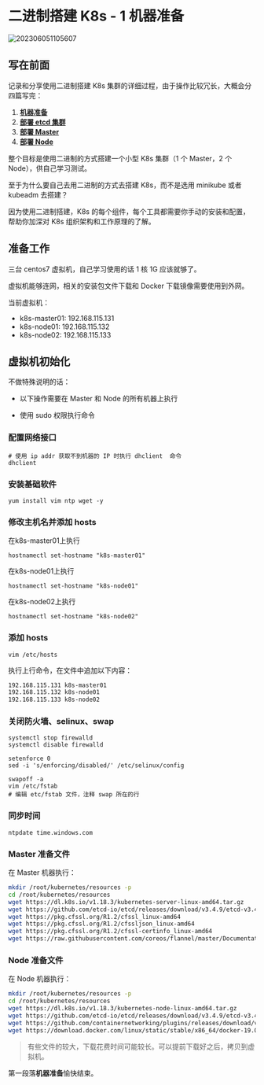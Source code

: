 # 二进制搭建 K8s - 1 机器准备

![202306051105607](https://pding.oss-cn-hangzhou.aliyuncs.com/images/202306051105607.png)

## 写在前面

记录和分享使用二进制搭建 K8s 集群的详细过程，由于操作比较冗长，大概会分四篇写完：

1. **[机器准备](./%E4%BA%8C%E8%BF%9B%E5%88%B6%E6%90%AD%E5%BB%BA%20K8s%20-%201%20%E6%9C%BA%E5%99%A8%E5%87%86%E5%A4%87.md)**
2. **[部署 etcd 集群](./%E4%BA%8C%E8%BF%9B%E5%88%B6%E6%90%AD%E5%BB%BA%20K8s%20-%202%20%E9%83%A8%E7%BD%B2%20etcd%20%E9%9B%86%E7%BE%A4.md)**
3. **[部署 Master](./%E4%BA%8C%E8%BF%9B%E5%88%B6%E6%90%AD%E5%BB%BA%20K8s%20-%203%20%E9%83%A8%E7%BD%B2%20Master.md)**
4. **[部署 Node](./%E4%BA%8C%E8%BF%9B%E5%88%B6%E6%90%AD%E5%BB%BA%20K8s%20-%204%20%E9%83%A8%E7%BD%B2%20Node.md)**

整个目标是使用二进制的方式搭建一个小型 K8s 集群（1 个 Master，2 个 Node），供自己学习测试。

至于为什么要自己去用二进制的方式去搭建 K8s，而不是选用 minikube 或者 kubeadm 去搭建？

因为使用二进制搭建，K8s 的每个组件，每个工具都需要你手动的安装和配置，帮助你加深对 K8s 组织架构和工作原理的了解。

## 准备工作

三台 centos7 虚拟机，自己学习使用的话 1 核 1G 应该就够了。

虚拟机能够连网，相关的安装包文件下载和 Docker 下载镜像需要使用到外网。

当前虚拟机：

- k8s-master01: 192.168.115.131
- k8s-node01: 192.168.115.132
- k8s-node02: 192.168.115.133

## 虚拟机初始化

不做特殊说明的话：

- 以下操作需要在 Master 和 Node 的所有机器上执行

- 使用 sudo 权限执行命令

### 配置网络接口

```shell
# 使用 ip addr 获取不到机器的 IP 时执行 dhclient  命令
dhclient
```

### 安装基础软件

```shell
yum install vim ntp wget -y
```

### 修改主机名并添加 hosts

在k8s-master01上执行

```shell
hostnamectl set-hostname "k8s-master01"
```

在k8s-node01上执行

```shell
hostnamectl set-hostname "k8s-node01"
```

在k8s-node02上执行

```shell
hostnamectl set-hostname "k8s-node02"
```

### 添加 hosts

```shell
vim /etc/hosts
```

执行上行命令，在文件中追加以下内容：

```tex
192.168.115.131 k8s-master01
192.168.115.132 k8s-node01
192.168.115.133 k8s-node02
```

### 关闭防火墙、selinux、swap

```shell
systemctl stop firewalld
systemctl disable firewalld

setenforce 0
sed -i 's/enforcing/disabled/' /etc/selinux/config

swapoff -a
vim /etc/fstab
# 编辑 etc/fstab 文件，注释 swap 所在的行
```

### 同步时间

```shell
ntpdate time.windows.com
```

### Master 准备文件

在 Master 机器执行：

```bash
mkdir /root/kubernetes/resources -p
cd /root/kubernetes/resources
wget https://dl.k8s.io/v1.18.3/kubernetes-server-linux-amd64.tar.gz
wget https://github.com/etcd-io/etcd/releases/download/v3.4.9/etcd-v3.4.9-linux-amd64.tar.gz
wget https://pkg.cfssl.org/R1.2/cfssl_linux-amd64
wget https://pkg.cfssl.org/R1.2/cfssljson_linux-amd64
wget https://pkg.cfssl.org/R1.2/cfssl-certinfo_linux-amd64
wget https://raw.githubusercontent.com/coreos/flannel/master/Documentation/kube-flannel.yml
```

### Node 准备文件

在 Node 机器执行：

```bash
mkdir /root/kubernetes/resources -p
cd /root/kubernetes/resources
wget https://dl.k8s.io/v1.18.3/kubernetes-node-linux-amd64.tar.gz
wget https://github.com/etcd-io/etcd/releases/download/v3.4.9/etcd-v3.4.9-linux-amd64.tar.gz
wget https://github.com/containernetworking/plugins/releases/download/v0.8.6/cni-plugins-linux-amd64-v0.8.6.tgz
wget https://download.docker.com/linux/static/stable/x86_64/docker-19.03.9.tgz
```

> 有些文件的较大，下载花费时间可能较长。可以提前下载好之后，拷贝到虚拟机。

第一段落**机器准备**愉快结束。
